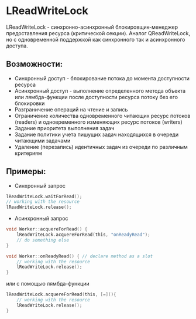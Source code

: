 # LReadWriteLock
LReadWriteLock - синхронно-асинхронный блокировщик-менеджер предоставления ресурса (критической секции). Аналог QReadWriteLock, но с одновременной поддержкой как синхронного так и асинхронного доступа.
## Возможности:
+ Синхронный доступ - блокирование потока до момента доступности ресурса
+ Асинхронный доступ - выполнение определенного метода объекта или лямбда-функции после доступности ресурса потоку без его блокировки
+ Разграничение операций на чтение и запись
+ Ограничение количества одновременного читающих ресурс потоков (readers) и одновременного изменяющих ресурс потоков (writers)
+ Задание приоритета выполнения задач
+ Задание политики учета пишущих задач находящихся в очереди читающими задачами
+ Удаление (перезапись) идентичных задач из очереди по различным критериям
## Примеры:
+ Синхронный запрос
```c
lReadWriteLock.waitForRead();
// working with the resource
lReadWriteLock.release();
```
+ Асинхронный запрос
```c
void Worker::acquereForRead() {
    lReadWriteLock.acquereForRead(this, "onReadyRead");
    // do something else
}

void Worker::onReadyRead() { // declare method as a slot
    // working with the resource
    lReadWriteLock.release();
}
```
или с помощью лямбда-функции
```c
lReadWriteLock.acquereForRead(this, [=](){
    // working with the resource
    lReadWriteLock.release();
}
